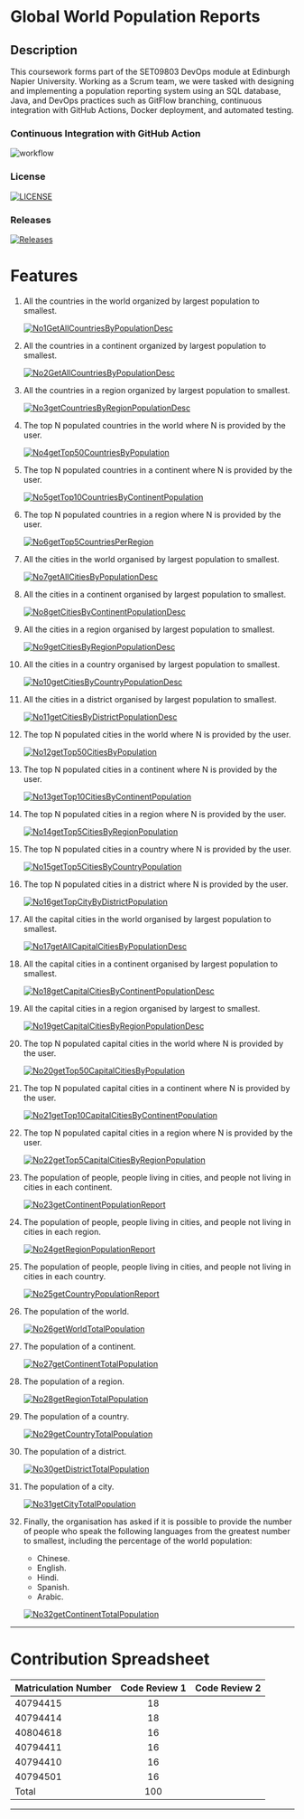 # Global World Population Reports

## Description

This coursework forms part of the SET09803 DevOps module at Edinburgh Napier University.
Working as a Scrum team, we were tasked with designing and implementing a population reporting system
using an SQL database, Java, and DevOps practices such as GitFlow branching, continuous integration with GitHub Actions, Docker deployment, and automated testing.

### Continuous Integration with GitHub Action

![workflow](https://github.com/ThetHtar-Vivian/group9_population_reports/actions/workflows/main.yml/badge.svg)

### License

[![LICENSE](https://img.shields.io/github/license/ThetHtar-Vivian/group9_population_reports.svg?style=flat-square)](https://github.com/ThetHtar-Vivian/group9_population_reports/blob/master/LICENSE)

### Releases

[![Releases](https://img.shields.io/github/release/ThetHtar-Vivian/group9_population_reports/all.svg?style=flat-square)](https://github.com/ThetHtar-Vivian/group9_population_reports/releases)


# Features
1. All the countries in the world organized by largest population to smallest.

   [![No1GetAllCountriesByPopulationDesc](https://img.shields.io/github/actions/workflow/status/ThetHtar-Vivian/group9_population_reports/main.yml?branch=feature/No1getAllCountriesByPopulationDesc&label=No1getAllCountriesByPopulationDesc&style=flat-square)](https://github.com/ThetHtar-Vivian/group9_population_reports/tree/feature/No1getAllCountriesByPopulationDesc)

2. All the countries in a continent organized by largest population to smallest.

   [![No2GetAllCountriesByPopulationDesc](https://img.shields.io/github/actions/workflow/status/ThetHtar-Vivian/group9_population_reports/main.yml?branch=feature/No2getCountriesByContinentPopulationDesc&label=No2getCountriesByContinentPopulationDesc&style=flat-square)](https://github.com/ThetHtar-Vivian/group9_population_reports/tree/feature/No2getAllCountriesByPopulationDesc)

3. All the countries in a region organized by largest population to smallest.

   [![No3getCountriesByRegionPopulationDesc](https://img.shields.io/github/actions/workflow/status/ThetHtar-Vivian/group9_population_reports/main.yml?branch=feature/No3getCountriesByRegionPopulationDesc&label=No3getCountriesByRegionPopulationDesc&style=flat-square)](https://github.com/ThetHtar-Vivian/group9_population_reports/tree/feature/No3getCountriesByRegionPopulationDesc)

4. The top N populated countries in the world where N is provided by the user.

   [![No4getTop50CountriesByPopulation](https://img.shields.io/github/actions/workflow/status/ThetHtar-Vivian/group9_population_reports/main.yml?branch=feature/No4getTop50CountriesByPopulation&label=No4getTop50CountriesByPopulation&style=flat-square)](https://github.com/ThetHtar-Vivian/group9_population_reports/tree/feature/No4getTop50CountriesByPopulation)

5. The top N populated countries in a continent where N is provided by the user.

   [![No5getTop10CountriesByContinentPopulation](https://img.shields.io/github/actions/workflow/status/ThetHtar-Vivian/group9_population_reports/main.yml?branch=feature/No5getTop10CountriesByContinentPopulation&label=No5getTop10CountriesByContinentPopulation&style=flat-square)](https://github.com/ThetHtar-Vivian/group9_population_reports/tree/feature/No5getTop10CountriesByContinentPopulation)

6. The top N populated countries in a region where N is provided by the user.

   [![No6getTop5CountriesPerRegion](https://img.shields.io/github/actions/workflow/status/ThetHtar-Vivian/group9_population_reports/main.yml?branch=feature/No6getTop5CountriesPerRegion&label=No6getTop5CountriesPerRegion&style=flat-square)](https://github.com/ThetHtar-Vivian/group9_population_reports/tree/feature/No6getTop5CountriesPerRegion)

7. All the cities in the world organised by largest population to smallest.

   [![No7getAllCitiesByPopulationDesc](https://img.shields.io/github/actions/workflow/status/ThetHtar-Vivian/group9_population_reports/main.yml?branch=feature/No7getAllCitiesByPopulationDesc&label=No7getAllCitiesByPopulationDesc&style=flat-square)](https://github.com/ThetHtar-Vivian/group9_population_reports/tree/feature/No7getAllCitiesByPopulationDesc)

8. All the cities in a continent organised by largest population to smallest.

   [![No8getCitiesByContinentPopulationDesc](https://img.shields.io/github/actions/workflow/status/ThetHtar-Vivian/group9_population_reports/main.yml?branch=feature/No8getCitiesByContinentPopulationDesc&label=No8getCitiesByContinentPopulationDesc&style=flat-square)](https://github.com/ThetHtar-Vivian/group9_population_reports/tree/feature/No8getCitiesByContinentPopulationDesc)

9. All the cities in a region organised by largest population to smallest.

   [![No9getCitiesByRegionPopulationDesc](https://img.shields.io/github/actions/workflow/status/ThetHtar-Vivian/group9_population_reports/main.yml?branch=feature/No9getCitiesByRegionPopulationDesc&label=No9getCitiesByRegionPopulationDesc&style=flat-square)](https://github.com/ThetHtar-Vivian/group9_population_reports/tree/feature/No9getCitiesByRegionPopulationDesc)

10. All the cities in a country organised by largest population to smallest.

    [![No10getCitiesByCountryPopulationDesc](https://img.shields.io/github/actions/workflow/status/ThetHtar-Vivian/group9_population_reports/main.yml?branch=feature/No10getCitiesByCountryPopulationDesc&label=No10getCitiesByCountryPopulationDesc&style=flat-square)](https://github.com/ThetHtar-Vivian/group9_population_reports/tree/feature/No10getCitiesByCountryPopulationDesc)

11. All the cities in a district organised by largest population to smallest.

    [![No11getCitiesByDistrictPopulationDesc](https://img.shields.io/github/actions/workflow/status/ThetHtar-Vivian/group9_population_reports/main.yml?branch=feature/No11getCitiesByDistrictPopulationDesc&label=No11getCitiesByDistrictPopulationDesc&style=flat-square)](https://github.com/ThetHtar-Vivian/group9_population_reports/tree/feature/No11getCitiesByDistrictPopulationDesc)

12. The top N populated cities in the world where N is provided by the user.

    [![No12getTop50CitiesByPopulation](https://img.shields.io/github/actions/workflow/status/ThetHtar-Vivian/group9_population_reports/main.yml?branch=feature/No12getTop50CitiesByPopulation&label=No12getTop50CitiesByPopulation&style=flat-square)](https://github.com/ThetHtar-Vivian/group9_population_reports/tree/feature/No12getTop50CitiesByPopulation)

13. The top N populated cities in a continent where N is provided by the user.

    [![No13getTop10CitiesByContinentPopulation](https://img.shields.io/github/actions/workflow/status/ThetHtar-Vivian/group9_population_reports/main.yml?branch=feature/No13getTop10CitiesByContinentPopulation&label=No13getTop10CitiesByContinentPopulation&style=flat-square)](https://github.com/ThetHtar-Vivian/group9_population_reports/tree/feature/No13getTop10CitiesByContinentPopulation)

14. The top N populated cities in a region where N is provided by the user.

    [![No14getTop5CitiesByRegionPopulation](https://img.shields.io/github/actions/workflow/status/ThetHtar-Vivian/group9_population_reports/main.yml?branch=feature/No14getTop5CitiesByRegionPopulation&label=No14getTop5CitiesByRegionPopulation&style=flat-square)](https://github.com/ThetHtar-Vivian/group9_population_reports/tree/feature/No14getTop5CitiesByRegionPopulation)

15. The top N populated cities in a country where N is provided by the user.

    [![No15getTop5CitiesByCountryPopulation](https://img.shields.io/github/actions/workflow/status/ThetHtar-Vivian/group9_population_reports/main.yml?branch=feature/No15getTop5CitiesByCountryPopulation&label=No15getTop5CitiesByCountryPopulation&style=flat-square)](https://github.com/ThetHtar-Vivian/group9_population_reports/tree/feature/No15getTop5CitiesByCountryPopulation)

16. The top N populated cities in a district where N is provided by the user.

    [![No16getTopCityByDistrictPopulation](https://img.shields.io/github/actions/workflow/status/ThetHtar-Vivian/group9_population_reports/main.yml?branch=feature/No16getTopCityByDistrictPopulation&label=No16getTopCityByDistrictPopulation&style=flat-square)](https://github.com/ThetHtar-Vivian/group9_population_reports/tree/feature/No16getTopCityByDistrictPopulation)

17. All the capital cities in the world organised by largest population to smallest.

    [![No17getAllCapitalCitiesByPopulationDesc](https://img.shields.io/github/actions/workflow/status/ThetHtar-Vivian/group9_population_reports/main.yml?branch=feature/No17getAllCapitalCitiesByPopulationDesc&label=No17getAllCapitalCitiesByPopulationDesc&style=flat-square)](https://github.com/ThetHtar-Vivian/group9_population_reports/tree/feature/No17getAllCapitalCitiesByPopulationDesc)

18. All the capital cities in a continent organised by largest population to smallest.

    [![No18getCapitalCitiesByContinentPopulationDesc](https://img.shields.io/github/actions/workflow/status/ThetHtar-Vivian/group9_population_reports/main.yml?branch=feature/No18getCapitalCitiesByContinentPopulationDesc&label=No18getCapitalCitiesByContinentPopulationDesc&style=flat-square)](https://github.com/ThetHtar-Vivian/group9_population_reports/tree/feature/No18getCapitalCitiesByContinentPopulationDesc)

19. All the capital cities in a region organised by largest to smallest.

    [![No19getCapitalCitiesByRegionPopulationDesc](https://img.shields.io/github/actions/workflow/status/ThetHtar-Vivian/group9_population_reports/main.yml?branch=feature/No19getCapitalCitiesByRegionPopulationDesc&label=No19getCapitalCitiesByRegionPopulationDesc&style=flat-square)](https://github.com/ThetHtar-Vivian/group9_population_reports/tree/feature/No19getCapitalCitiesByRegionPopulationDesc)

20. The top N populated capital cities in the world where N is provided by the user.

    [![No20getTop50CapitalCitiesByPopulation](https://img.shields.io/github/actions/workflow/status/ThetHtar-Vivian/group9_population_reports/main.yml?branch=feature/No20getTop50CapitalCitiesByPopulation&label=No20getTop50CapitalCitiesByPopulation&style=flat-square)](https://github.com/ThetHtar-Vivian/group9_population_reports/tree/feature/No20getTop50CapitalCitiesByPopulation)

21. The top N populated capital cities in a continent where N is provided by the user.

    [![No21getTop10CapitalCitiesByContinentPopulation](https://img.shields.io/github/actions/workflow/status/ThetHtar-Vivian/group9_population_reports/main.yml?branch=feature/No21getTop10CapitalCitiesByContinentPopulation&label=No21getTop10CapitalCitiesByContinentPopulation&style=flat-square)](https://github.com/ThetHtar-Vivian/group9_population_reports/tree/feature/No21getTop10CapitalCitiesByContinentPopulation)

22. The top N populated capital cities in a region where N is provided by the user.

    [![No22getTop5CapitalCitiesByRegionPopulation](https://img.shields.io/github/actions/workflow/status/ThetHtar-Vivian/group9_population_reports/main.yml?branch=feature/No22getTop5CapitalCitiesByRegionPopulation&label=No22getTop5CapitalCitiesByRegionPopulation&style=flat-square)](https://github.com/ThetHtar-Vivian/group9_population_reports/tree/feature/No22getTop5CapitalCitiesByRegionPopulation)

23. The population of people, people living in cities, and people not living in cities in each continent.

    [![No23getContinentPopulationReport](https://img.shields.io/github/actions/workflow/status/ThetHtar-Vivian/group9_population_reports/main.yml?branch=feature/No23getContinentPopulationReport&label=No23getContinentPopulationReport&style=flat-square)](https://github.com/ThetHtar-Vivian/group9_population_reports/tree/feature/No23getContinentPopulationReport)

24. The population of people, people living in cities, and people not living in cities in each region.

    [![No24getRegionPopulationReport](https://img.shields.io/github/actions/workflow/status/ThetHtar-Vivian/group9_population_reports/main.yml?branch=feature/No24getRegionPopulationReport&label=No24getRegionPopulationReport&style=flat-square)](https://github.com/ThetHtar-Vivian/group9_population_reports/tree/feature/No24getRegionPopulationReport)

25. The population of people, people living in cities, and people not living in cities in each country.

    [![No25getCountryPopulationReport](https://img.shields.io/github/actions/workflow/status/ThetHtar-Vivian/group9_population_reports/main.yml?branch=feature/No25getCountryPopulationReport&label=No25getCountryPopulationReport&style=flat-square)](https://github.com/ThetHtar-Vivian/group9_population_reports/tree/feature/No25getCountryPopulationReport)

26. The population of the world.

    [![No26getWorldTotalPopulation](https://img.shields.io/github/actions/workflow/status/ThetHtar-Vivian/group9_population_reports/main.yml?branch=feature/No26getWorldTotalPopulation&label=No26getWorldTotalPopulation&style=flat-square)](https://github.com/ThetHtar-Vivian/group9_population_reports/tree/feature/No26getWorldTotalPopulation)

27. The population of a continent.

    [![No27getContinentTotalPopulation](https://img.shields.io/github/actions/workflow/status/ThetHtar-Vivian/group9_population_reports/main.yml?branch=feature/No27getContinentTotalPopulation&label=No27getContinentTotalPopulation&style=flat-square)](https://github.com/ThetHtar-Vivian/group9_population_reports/tree/feature/No27getContinentTotalPopulation)

28. The population of a region.

    [![No28getRegionTotalPopulation](https://img.shields.io/github/actions/workflow/status/ThetHtar-Vivian/group9_population_reports/main.yml?branch=feature/No28getRegionTotalPopulation&label=No28getRegionTotalPopulation&style=flat-square)](https://github.com/ThetHtar-Vivian/group9_population_reports/tree/feature/No28getRegionTotalPopulation)

29. The population of a country.

    [![No29getCountryTotalPopulation](https://img.shields.io/github/actions/workflow/status/ThetHtar-Vivian/group9_population_reports/main.yml?branch=feature/No29getCountryTotalPopulation&label=No29getCountryTotalPopulation&style=flat-square)](https://github.com/ThetHtar-Vivian/group9_population_reports/tree/feature/No29getCountryTotalPopulation)

30. The population of a district.

    [![No30getDistrictTotalPopulation](https://img.shields.io/github/actions/workflow/status/ThetHtar-Vivian/group9_population_reports/main.yml?branch=feature/No30getDistrictTotalPopulation&label=No30getDistrictTotalPopulation&style=flat-square)](https://github.com/ThetHtar-Vivian/group9_population_reports/tree/feature/No30getDistrictTotalPopulation)

31. The population of a city.

    [![No31getCityTotalPopulation](https://img.shields.io/github/actions/workflow/status/ThetHtar-Vivian/group9_population_reports/main.yml?branch=feature/No31getCityTotalPopulation&label=No31getCityTotalPopulation&style=flat-square)](https://github.com/ThetHtar-Vivian/group9_population_reports/tree/feature/No31getCityTotalPopulation)

32. Finally, the organisation has asked if it is possible to provide the number of people who speak the following languages from the greatest number to smallest, including the percentage of the world population:
    * Chinese.
    * English.
    * Hindi.
    * Spanish.
    * Arabic.

    [![No32getContinentTotalPopulation](https://img.shields.io/github/actions/workflow/status/ThetHtar-Vivian/group9_population_reports/main.yml?branch=feature/No32getContinentTotalPopulation&label=No32getContinentTotalPopulation&style=flat-square)](https://github.com/ThetHtar-Vivian/group9_population_reports/tree/feature/No32getContinentTotalPopulation)

---

# Contribution Spreadsheet

| Matriculation Number | Code Review 1 | Code Review 2 |
| -------------------- |:-------------:|:-------------:|
| 40794415             |18             |               |
| 40794414             |18             |               |
| 40804618             |16             |               |
| 40794411             |16             |               |
| 40794410             |16             |               |
| 40794501             |16             |               |
| Total                |100            |               |

---